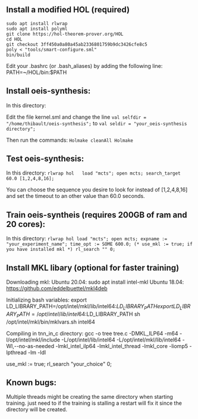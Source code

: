 ## Install a modified HOL (required)
```
sudo apt install rlwrap
sudo apt install polyml
git clone https://hol-theorem-prover.org/HOL
cd HOL
git checkout 3ff450a0a80a45ab2336801759b9dc3426cfe8c5
poly < "tools/smart-configure.sml"
bin/build
```

Edit your .bashrc (or .bash_aliases) by adding the following line:
PATH=~/HOL/bin:$PATH

## Install oeis-synthesis:
In this directory:

Edit the file kernel.sml and change the line
`val selfdir = "/home/thibault/oeis-synthesis";`
to `val seldir = "your_oeis-synthesis directory";`

Then run the commands:
``
Holmake cleanAll
Holmake
``
## Test oeis-synthesis:
In this directory:
``
rlwrap hol  
load "mcts"; open mcts;
search_target 60.0 [1,2,4,8,16]; 
``

You can choose the sequence you desire to look for instead of
[1,2,4,8,16] and set the timeout to an other value than 60.0 seconds.


## Train oeis-syntheis (requires 200GB of ram and 20 cores):
In this directory:
``
rlwrap hol
load "mcts"; open mcts;
expname := "your_experiment_name";
time_opt := SOME 600.0;
(* use_mkl := true; if you have installed mkl *)
rl_search "" 0;
``

## Install MKL libary (optional for faster training)
Downloading mkl:
  Ubuntu 20.04: sudo apt install intel-mkl
  Ubuntu 18.04: https://github.com/eddelbuettel/mkl4deb 

Initializing bash variables:
  export LD_LIBRARY_PATH=/opt/intel/mkl/lib/intel64:$LD_LIBRARY_PATH
  export LD_LIBRARY_PATH=/opt/intel/lib/intel64:$LD_LIBRARY_PATH
  sh /opt/intel/mkl/bin/mklvars.sh intel64

Compiling in tnn_in_c directory: 
  gcc -o tree tree.c -DMKL_ILP64 -m64 -I/opt/intel/mkl/include -L/opt/intel/lib/intel64 -L/opt/intel/mkl/lib/intel64 -Wl,--no-as-needed -lmkl_intel_ilp64 -lmkl_intel_thread -lmkl_core -liomp5 -lpthread -lm -ldl

use_mkl := true;
rl_search "your_choice" 0; 


## Known bugs: 
  Multiple threads might be creating the same directory when starting training. 
  just need to 
  if the training is stalling a restart will fix it since the directory will be created.

